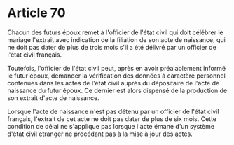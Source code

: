 # Article 70

Chacun des futurs époux remet à l'officier de l'état civil qui doit célébrer le mariage l'extrait avec indication de la filiation de son acte de naissance, qui ne doit pas dater de plus de trois mois s'il a été délivré par un officier de l'état civil français.

Toutefois, l'officier de l'état civil peut, après en avoir préalablement informé le futur époux, demander la vérification des données à caractère personnel contenues dans les actes de l'état civil auprès du dépositaire de l'acte de naissance du futur époux. Ce dernier est alors dispensé de la production de son extrait d'acte de naissance.

Lorsque l'acte de naissance n'est pas détenu par un officier de l'état civil français, l'extrait de cet acte ne doit pas dater de plus de six mois. Cette condition de délai ne s'applique pas lorsque l'acte émane d'un système d'état civil étranger ne procédant pas à la mise à jour des actes.
